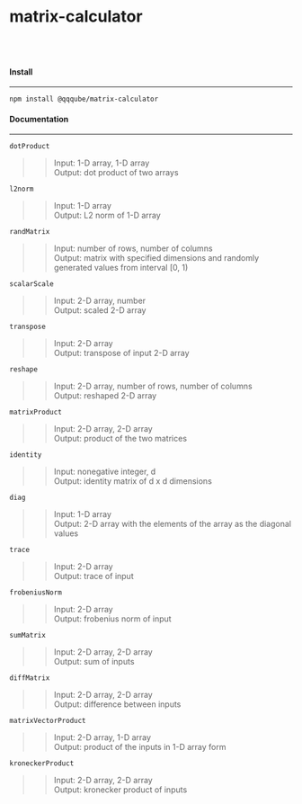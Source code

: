 # matrix-calculator

<br/><br/>

#### Install
---
`npm install @qqqube/matrix-calculator`

#### Documentation
---
`dotProduct`
>> Input: 1-D array, 1-D array <br/>
>> Output: dot product of two arrays

`l2norm`
>> Input: 1-D array <br/>
>> Output: L2 norm of 1-D array

`randMatrix`
>> Input: number of rows, number of columns <br/>
>> Output: matrix with specified dimensions and randomly generated values from interval [0, 1)

`scalarScale`
>> Input: 2-D array, number <br/>
>> Output: scaled 2-D array

`transpose`
>> Input: 2-D array <br/>
>> Output: transpose of input 2-D array

`reshape`
>> Input: 2-D array, number of rows, number of columns <br/>
>> Output: reshaped 2-D array

`matrixProduct`
>> Input: 2-D array, 2-D array <br/>
>> Output: product of the two matrices

`identity`
>> Input: nonegative integer, d <br/>
>> Output: identity matrix of d x d dimensions

`diag`
>> Input: 1-D array <br/>
>> Output: 2-D array with the elements of the array as the diagonal values

`trace`
>> Input: 2-D array <br/>
>> Output: trace of input

`frobeniusNorm`
>> Input: 2-D array <br/>
>> Output: frobenius norm of input

`sumMatrix`
>> Input: 2-D array, 2-D array <br/>
>> Output: sum of inputs

`diffMatrix`
>> Input: 2-D array, 2-D array <br/>
>> Output: difference between inputs

`matrixVectorProduct`
>> Input: 2-D array, 1-D array <br/>
>> Output: product of the inputs in 1-D array form

`kroneckerProduct`
>> Input: 2-D array, 2-D array <br/>
>> Output: kronecker product of inputs

